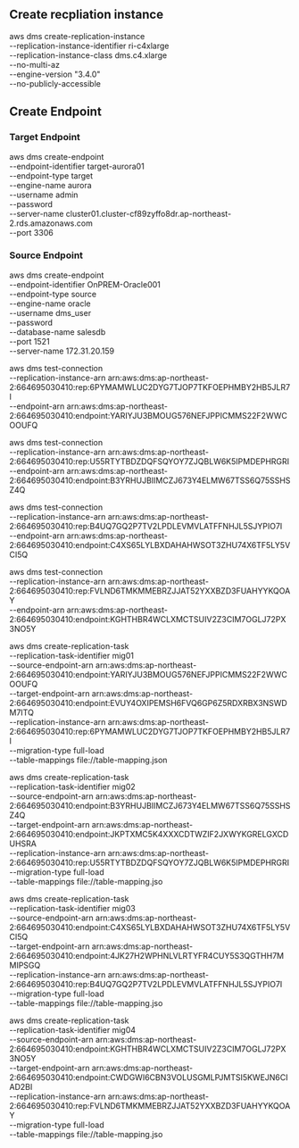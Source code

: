 ## Create recpliation instance
aws dms create-replication-instance \
--replication-instance-identifier ri-c4xlarge \
--replication-instance-class dms.c4.xlarge \
--no-multi-az \
--engine-version "3.4.0" \
--no-publicly-accessible 

## Create Endpoint
### Target Endpoint
aws dms   create-endpoint \
--endpoint-identifier target-aurora01 \
--endpoint-type target \
--engine-name aurora \
--username admin \
--password <PASSWORD> \
--server-name cluster01.cluster-cf89zyffo8dr.ap-northeast-2.rds.amazonaws.com \
--port 3306 

### Source Endpoint
aws dms   create-endpoint \
--endpoint-identifier OnPREM-Oracle001 \
--endpoint-type source \
--engine-name oracle \
--username dms_user \
--password <PASSWORD> \
--database-name salesdb \
--port 1521 \
--server-name 172.31.20.159

aws dms test-connection \
--replication-instance-arn arn:aws:dms:ap-northeast-2:664695030410:rep:6PYMAMWLUC2DYG7TJOP7TKFOEPHMBY2HB5JLR7I \
--endpoint-arn arn:aws:dms:ap-northeast-2:664695030410:endpoint:YARIYJU3BMOUG576NEFJPPICMMS22F2WWCOOUFQ

aws dms test-connection \
--replication-instance-arn arn:aws:dms:ap-northeast-2:664695030410:rep:U55RTYTBDZDQFSQYOY7ZJQBLW6K5IPMDEPHRGRI \
--endpoint-arn arn:aws:dms:ap-northeast-2:664695030410:endpoint:B3YRHUJBIIMCZJ673Y4ELMW67TSS6Q75SSHSZ4Q

aws dms test-connection \
--replication-instance-arn arn:aws:dms:ap-northeast-2:664695030410:rep:B4UQ7GQ2P7TV2LPDLEVMVLATFFNHJL5SJYPIO7I \
--endpoint-arn arn:aws:dms:ap-northeast-2:664695030410:endpoint:C4XS65LYLBXDAHAHWSOT3ZHU74X6TF5LY5VCI5Q

aws dms test-connection \
--replication-instance-arn arn:aws:dms:ap-northeast-2:664695030410:rep:FVLND6TMKMMEBRZJJAT52YXXBZD3FUAHYYKQOAY \
--endpoint-arn arn:aws:dms:ap-northeast-2:664695030410:endpoint:KGHTHBR4WCLXMCTSUIV2Z3CIM7OGLJ72PX3NO5Y


aws dms create-replication-task \
--replication-task-identifier mig01 \
--source-endpoint-arn arn:aws:dms:ap-northeast-2:664695030410:endpoint:YARIYJU3BMOUG576NEFJPPICMMS22F2WWCOOUFQ \
--target-endpoint-arn arn:aws:dms:ap-northeast-2:664695030410:endpoint:EVUY4OXIPEMSH6FVQ6GP6Z5RDXRBX3NSWDM7ITQ \
--replication-instance-arn arn:aws:dms:ap-northeast-2:664695030410:rep:6PYMAMWLUC2DYG7TJOP7TKFOEPHMBY2HB5JLR7I \
--migration-type  full-load \
--table-mappings file://table-mapping.json

aws dms create-replication-task \
--replication-task-identifier mig02 \
--source-endpoint-arn arn:aws:dms:ap-northeast-2:664695030410:endpoint:B3YRHUJBIIMCZJ673Y4ELMW67TSS6Q75SSHSZ4Q \
--target-endpoint-arn arn:aws:dms:ap-northeast-2:664695030410:endpoint:JKPTXMC5K4XXXCDTWZIF2JXWYKGRELGXCDUHSRA \
--replication-instance-arn arn:aws:dms:ap-northeast-2:664695030410:rep:U55RTYTBDZDQFSQYOY7ZJQBLW6K5IPMDEPHRGRI \
--migration-type  full-load \
--table-mappings file://table-mapping.jso

aws dms create-replication-task \
--replication-task-identifier mig03 \
--source-endpoint-arn arn:aws:dms:ap-northeast-2:664695030410:endpoint:C4XS65LYLBXDAHAHWSOT3ZHU74X6TF5LY5VCI5Q \
--target-endpoint-arn arn:aws:dms:ap-northeast-2:664695030410:endpoint:4JK27H2WPHNLVLRTYFR4CUY5S3QGTHH7MMIPSGQ \
--replication-instance-arn arn:aws:dms:ap-northeast-2:664695030410:rep:B4UQ7GQ2P7TV2LPDLEVMVLATFFNHJL5SJYPIO7I \
--migration-type  full-load \
--table-mappings file://table-mapping.jso

aws dms create-replication-task \
--replication-task-identifier mig04 \
--source-endpoint-arn arn:aws:dms:ap-northeast-2:664695030410:endpoint:KGHTHBR4WCLXMCTSUIV2Z3CIM7OGLJ72PX3NO5Y \
--target-endpoint-arn arn:aws:dms:ap-northeast-2:664695030410:endpoint:CWDGWI6CBN3VOLUSGMLPJMTSI5KWEJN6CIAD2BI \
--replication-instance-arn arn:aws:dms:ap-northeast-2:664695030410:rep:FVLND6TMKMMEBRZJJAT52YXXBZD3FUAHYYKQOAY \
--migration-type  full-load \
--table-mappings file://table-mapping.jso